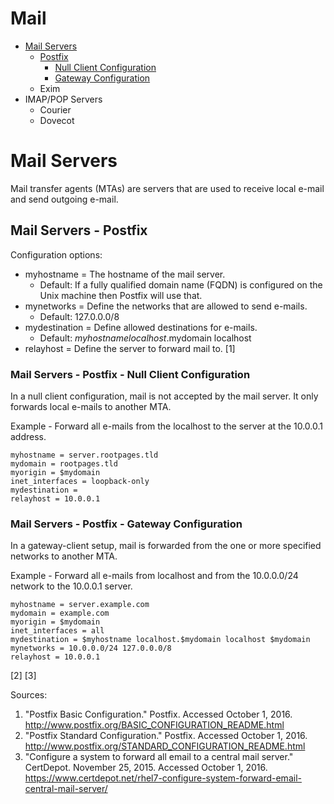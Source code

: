 # Mail

* [Mail Servers](#mail-servers)
  * [Postfix](#mail-servers---postfix)
    * [Null Client Configuration](#mail-servers---postfix---null-client-configuration)
    * [Gateway Configuration](#mail-servers---postfix---gateway-configuration)
  * Exim
* IMAP/POP Servers
  * Courier
  * Dovecot


# Mail Servers

Mail transfer agents (MTAs) are servers that are used to receive local e-mail and send outgoing e-mail.


## Mail Servers - Postfix

Configuration options:
* myhostname = The hostname of the mail server.
  * Default: If a fully qualified domain name (FQDN) is configured on the Unix machine then Postfix will use that.
* mynetworks = Define the networks that are allowed to send e-mails.
  * Default: 127.0.0.0/8
* mydestination =  Define allowed destinations for e-mails.
  * Default: $myhostname localhost.$mydomain localhost
* relayhost = Define the server to forward mail to. [1]


### Mail Servers - Postfix - Null Client Configuration

In a null client configuration, mail is not accepted by the mail server. It only forwards local e-mails to another MTA.

Example  - Forward all e-mails from the localhost to the server at the 10.0.0.1 address.
```
myhostname = server.rootpages.tld
mydomain = rootpages.tld
myorigin = $mydomain
inet_interfaces = loopback-only
mydestination =
relayhost = 10.0.0.1
```

### Mail Servers - Postfix - Gateway Configuration

In a gateway-client setup, mail is forwarded from the one or more specified networks to another MTA.

Example - Forward all e-mails from localhost and from the 10.0.0.0/24 network to the 10.0.0.1 server.

```
myhostname = server.example.com
mydomain = example.com
myorigin = $mydomain
inet_interfaces = all
mydestination = $myhostname localhost.$mydomain localhost $mydomain
mynetworks = 10.0.0.0/24 127.0.0.0/8
relayhost = 10.0.0.1
```

[2] [3]

Sources:

1. "Postfix Basic Configuration." Postfix. Accessed October 1, 2016. http://www.postfix.org/BASIC_CONFIGURATION_README.html
2. "Postfix Standard Configuration." Postfix. Accessed October 1, 2016. http://www.postfix.org/STANDARD_CONFIGURATION_README.html
3. "Configure a system to forward all email to a central mail server." CertDepot. November 25, 2015. Accessed October 1, 2016. https://www.certdepot.net/rhel7-configure-system-forward-email-central-mail-server/